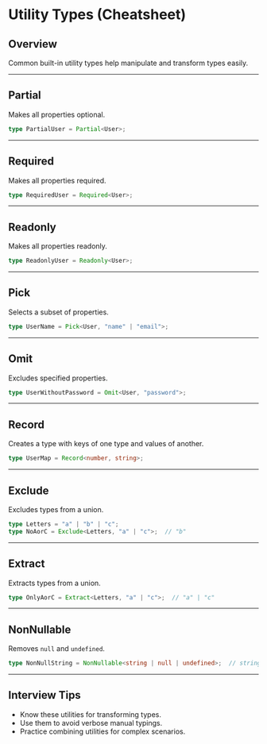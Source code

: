 # Utility Types (Cheatsheet)

## Overview

Common built-in utility types help manipulate and transform types easily.

------

## Partial

Makes all properties optional.

```ts
type PartialUser = Partial<User>;
```

------

## Required

Makes all properties required.

```ts
type RequiredUser = Required<User>;
```

------

## Readonly

Makes all properties readonly.

```ts
type ReadonlyUser = Readonly<User>;
```

------

## Pick

Selects a subset of properties.

```ts
type UserName = Pick<User, "name" | "email">;
```

------

## Omit

Excludes specified properties.

```ts
type UserWithoutPassword = Omit<User, "password">;
```

------

## Record

Creates a type with keys of one type and values of another.

```ts
type UserMap = Record<number, string>;
```

------

## Exclude

Excludes types from a union.

```ts
type Letters = "a" | "b" | "c";
type NoAorC = Exclude<Letters, "a" | "c">;  // "b"
```

------

## Extract

Extracts types from a union.

```ts
type OnlyAorC = Extract<Letters, "a" | "c">;  // "a" | "c"
```

------

## NonNullable

Removes `null` and `undefined`.

```ts
type NonNullString = NonNullable<string | null | undefined>;  // string
```

------

## Interview Tips

- Know these utilities for transforming types.
- Use them to avoid verbose manual typings.
- Practice combining utilities for complex scenarios.

